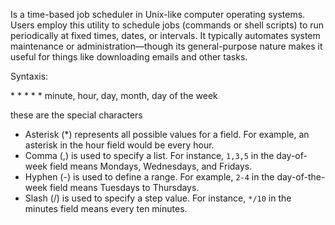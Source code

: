 Is a time-based job scheduler in Unix-like computer operating systems. Users employ this utility to schedule jobs (commands or shell scripts) to run periodically at fixed times, dates, or intervals. It typically automates system maintenance or administration—though its general-purpose nature makes it useful for things like downloading emails and other tasks.

Syntaxis:

\* \* * * *
minute, hour, day, month, day of the week

these are the special characters

- Asterisk (\*) represents all possible values for a field. For example, an asterisk in the hour field would be every hour.
- Comma (,) is used to specify a list. For instance, `1,3,5` in the day-of-week field means Mondays, Wednesdays, and Fridays.
- Hyphen (-) is used to define a range. For example, `2-4` in the day-of-the-week field means Tuesdays to Thursdays.
- Slash (/) is used to specify a step value. For instance, `*/10` in the minutes field means every ten minutes.

